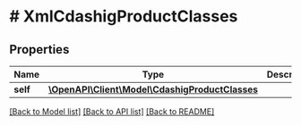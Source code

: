 # # XmlCdashigProductClasses

## Properties

Name | Type | Description | Notes
------------ | ------------- | ------------- | -------------
**self** | [**\OpenAPI\Client\Model\CdashigProductClasses**](CdashigProductClasses.md) |  | [optional]

[[Back to Model list]](../../README.md#models) [[Back to API list]](../../README.md#endpoints) [[Back to README]](../../README.md)
